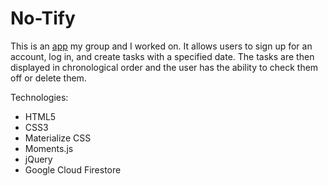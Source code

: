 # No-Tify

This is an [app](https://romansenin.github.io/Project1) my group and I worked on. It allows users to sign up for an account, log in, and create tasks with a specified date. The tasks are then displayed in chronological order and the user has the ability to check them off or delete them.

Technologies:
* HTML5
* CSS3
* Materialize CSS
* Moments.js
* jQuery
* Google Cloud Firestore
